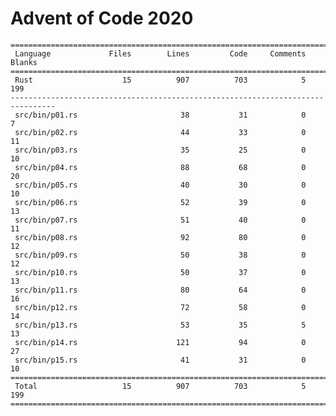 # Advent of Code 2020

    ================================================================================
     Language             Files        Lines         Code     Comments       Blanks
    ================================================================================
     Rust                    15          907          703            5          199
    --------------------------------------------------------------------------------
     src/bin/p01.rs                       38           31            0            7
     src/bin/p02.rs                       44           33            0           11
     src/bin/p03.rs                       35           25            0           10
     src/bin/p04.rs                       88           68            0           20
     src/bin/p05.rs                       40           30            0           10
     src/bin/p06.rs                       52           39            0           13
     src/bin/p07.rs                       51           40            0           11
     src/bin/p08.rs                       92           80            0           12
     src/bin/p09.rs                       50           38            0           12
     src/bin/p10.rs                       50           37            0           13
     src/bin/p11.rs                       80           64            0           16
     src/bin/p12.rs                       72           58            0           14
     src/bin/p13.rs                       53           35            5           13
     src/bin/p14.rs                      121           94            0           27
     src/bin/p15.rs                       41           31            0           10
    ================================================================================
     Total                   15          907          703            5          199
    ================================================================================
